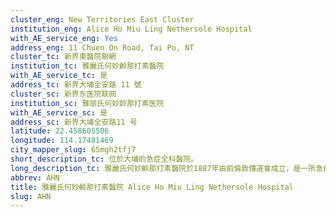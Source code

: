 ```yaml
---
cluster_eng: New Territories East Cluster
institution_eng: Alice Ho Miu Ling Nethersole Hospital
with_AE_service_eng: Yes
address_eng: 11 Chuen On Road, Tai Po, NT
cluster_tc: 新界東醫院聯網
institution_tc: 雅麗氏何妙齡那打素醫院
with_AE_service_tc: 是
address_tc: 新界大埔全安路 11 號
cluster_sc: 新界东医院联网
institution_sc: 雅丽氏何妙龄那打素医院
with_AE_service_sc: 是
address_sc: 新界大埔全安路11 号
latitude: 22.458605506
longitude: 114.17481469
city_mapper_slug: 65mgh2tfj7
short_description_tc: 位於大埔的急症全科醫院。
long_description_tc: 雅麗氏何妙齡那打素醫院於1887年由前倫敦傳道會成立，是一所急症全科醫院，以基督教理念為本，為市民提供醫療服務。此外，這也是本港首間採用西醫療法的華人醫院。\n\n1997年，醫院遷至大埔，時至今日，為該區居民提供醫療服務。
abbrev: AHN
title: 雅麗氏何妙齡那打素醫院 Alice Ho Miu Ling Nethersole Hospital
slug: AHN
---
```

